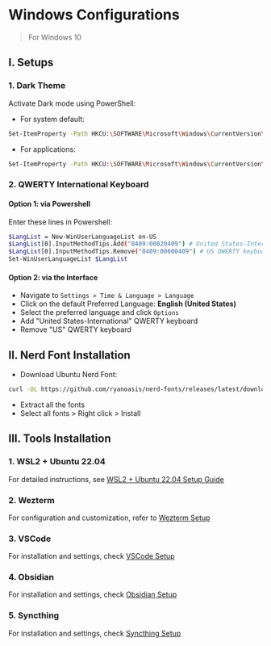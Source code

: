 # Windows Configurations
> For Windows 10

## I. Setups
### 1. Dark Theme
Activate Dark mode using PowerShell:
- For system default:
```sh
Set-ItemProperty -Path HKCU:\SOFTWARE\Microsoft\Windows\CurrentVersion\Themes\Personalize -Name SystemUsesLightTheme -Value 0 -Type Dword -Force
```
- For applications:
```sh
Set-ItemProperty -Path HKCU:\SOFTWARE\Microsoft\Windows\CurrentVersion\Themes\Personalize -Name AppsUseLightTheme -Value 0 -Type Dword -Force
```

### 2. QWERTY International Keyboard
#### Option 1: via Powershell
Enter these lines in Powershell:
```sh
$LangList = New-WinUserLanguageList en-US
$LangList[0].InputMethodTips.Add("0409:00020409") # United States-International QWERTY keyboard
$LangList[0].InputMethodTips.Remove("0409:00000409") # US QWERTY keyboard
Set-WinUserLanguageList $LangList
```

#### Option 2: via the Interface
- Navigate to `Settings > Time & Language > Language`
- Click on the default Preferred Language: **English (United States)**
- Select the preferred language and click `Options`
- Add "United States-International" QWERTY keyboard
- Remove "US" QWERTY keyboard

## II. Nerd Font Installation
- Download Ubuntu Nerd Font:
```sh
curl -OL https://github.com/ryanoasis/nerd-fonts/releases/latest/download/UbuntuMono.zip
```
- Extract all the fonts
- Select all fonts > Right click > Install

## III. Tools Installation
### 1. WSL2 + Ubuntu 22.04
For detailed instructions, see [WSL2 + Ubuntu 22.04 Setup Guide](wsl2/README.md)

### 2. Wezterm
For configuration and customization, refer to [Wezterm Setup](wezterm/README.md)

### 3. VSCode
For installation and settings, check [VSCode Setup](vscode/README.md)

### 4. Obsidian
For installation and settings, check [Obsidian Setup](obsidian/README.md)

### 5. Syncthing
For installation and settings, check [Syncthing Setup](syncthing/README.md)